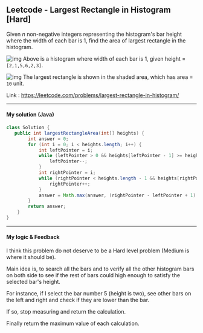 ## Leetcode - Largest Rectangle in Histogram [Hard]

Given *n* non-negative integers representing the histogram's bar height where the width of each bar is 1, find the area of largest rectangle in the histogram.

 

![img](https://assets.leetcode.com/uploads/2018/10/12/histogram.png)
Above is a histogram where width of each bar is 1, given height = `[2,1,5,6,2,3]`.

 

![img](https://assets.leetcode.com/uploads/2018/10/12/histogram_area.png)
The largest rectangle is shown in the shaded area, which has area = `10` unit.

Link : https://leetcode.com/problems/largest-rectangle-in-histogram/



---



#### My solution (Java)

```java
class Solution {
   public int largestRectangleArea(int[] heights) {
        int answer = 0;
        for (int i = 0; i < heights.length; i++) {
            int leftPointer = i;
            while (leftPointer > 0 && heights[leftPointer - 1] >= heights[i]) {
                leftPointer--;
            }
            int rightPointer = i;
            while (rightPointer < heights.length - 1 && heights[rightPointer + 1] >= heights[i]) {
                rightPointer++;
            }
            answer = Math.max(answer, (rightPointer - leftPointer + 1) * heights[i]);
        }
        return answer;
    }
}
```

---



#### My logic & Feedback

I think this problem do not deserve to be a Hard level problem (Medium is where it should be).

Main idea is, to search all the bars and to verify all the other histogram bars on both side to see if the rest of bars could high enough to satisfy the selected bar's height.

For instance, if I select the bar number 5 (height is two), see other bars on the left and right and check if they are lower than the bar. 

If so, stop measuring and return the calculation.

Finally return the maximum value of each calculation.

